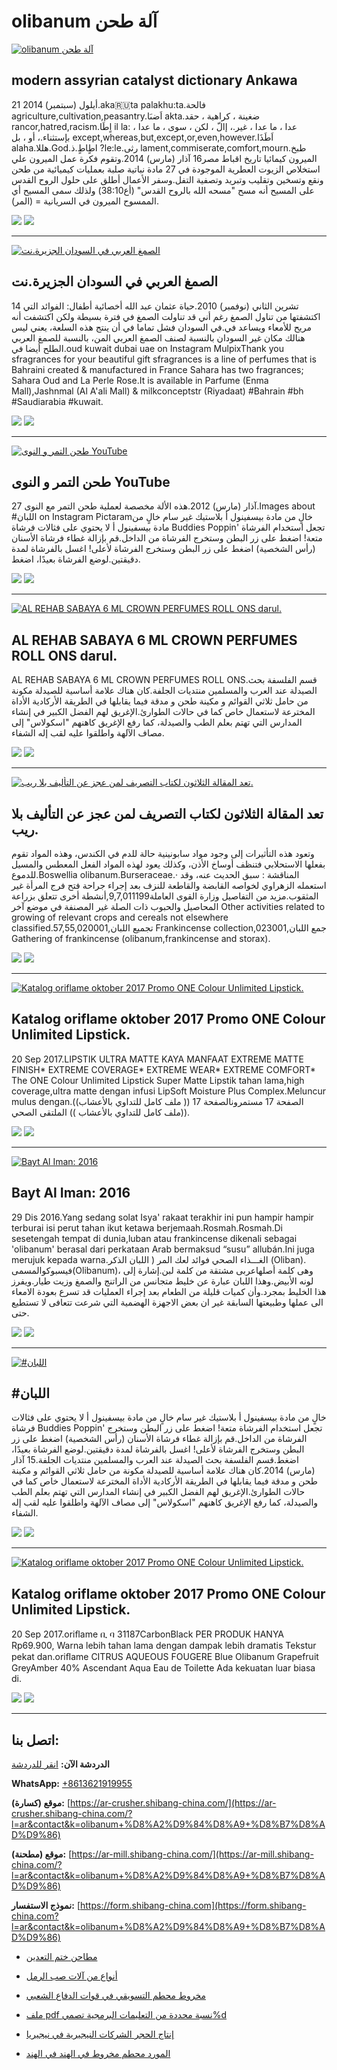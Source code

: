 # olibanum آلة طحن

<a href="https://swt.shibang-china.com/?l=ar&img&k=olibanum+%D8%A2%D9%84%D8%A9+%D8%B7%D8%AD%D9%86" target="_blank">![olibanum آلة طحن](http://static.shibang-china.com/all-800x300/1224.jpg)</a>

## modern assyrian catalyst dictionary Ankawa
21 أيلول (سبتمبر) 2014.aka:ru:ta palakhu:ta.فالحة agriculture,cultivation,peasantry.اَضىَا akta.ضغينة ، كراهية ، حقد rancor,hatred,racism.اٍطَا il la: عدا ، ما عدا ، غير.، إالّ ، لكن ، سوى ، ما عدا ، بإستثناء.، أو ، بل except,whereas,but,except,or,even,however.اَطَذَا alaha.هللا.God.اطٍاطٍ.ذ ?le:le.رثى lament,commiserate,comfort,mourn.طبخ الميرون كيمائيا تاريخ اقباط مصر16 آذار (مارس) 2014.وتقوم فكرة عمل الميرون علي استخلاص الزيوت العطرية الموجودة في 27 مادة نباتية صلبة بعمليات كيميائية من طحن ونقع وتسخين وتقليب وتبريد وتصفية التفل.وسفر الأعمال أطلق على حلول الروح القدس على المسيح أنه مسح &quot;مسحه الله بالروح القدس&quot; (أع38:10) ولذلك سمى المسيح أي الممسوح الميرون في السريانية = (المر).


<a href="https://whatsapp.shibangsoft.com/WhatsApp.php" target="_blank" title="WhatsApp">![](http://static.shibang-china.com/icon/whatsapp.png)</a> <a href="https://swt.shibang-china.com/?l=ar&icon&k=olibanum+%D8%A2%D9%84%D8%A9+%D8%B7%D8%AD%D9%86" target="_blank">![](http://static.shibang-china.com/icon/chat-ar.png)</a>

---

<a href="https://swt.shibang-china.com/?l=ar&img&k=olibanum+%D8%A2%D9%84%D8%A9+%D8%B7%D8%AD%D9%86" target="_blank">![الصمغ العربي في السودان الجزيرة.نت](http://static.shibang-china.com/all-800x300/643.jpg)</a>

## الصمغ العربي في السودان الجزيرة.نت
14 تشرين الثاني (نوفمبر) 2010.حياة عثمان عبد الله أخصائية أطفال: الفوائد التي اكتشفتها من تناول الصمغ رغم أني قد تناولت الصمغ في فترة بسيطة ولكن اكتشفت أنه مريح للأمعاء ويساعد في.في السودان فشل تماما في أن ينتج هذه السلعة، يعني ليس هنالك مكان غير السودان بالنسبة لصنف الصمغ العربي المن، بالنسبة للصمغ العربي الطلح أيضا في.oud kuwait dubai uae on Instagram MulpixThank you sfragrances for your beautiful gift sfragrances is a line of perfumes that is Bahraini created &amp; manufactured in France Sahara has two fragrances; Sahara Oud and La Perle Rose.It is available in Parfume (Enma Mall),Jashnmal (Al A&#39;ali Mall) &amp; milkconceptstr (Riyadaat) #Bahrain #bh #Saudiarabia #kuwait.


<a href="https://whatsapp.shibangsoft.com/WhatsApp.php" target="_blank" title="WhatsApp">![](http://static.shibang-china.com/icon/whatsapp.png)</a> <a href="https://swt.shibang-china.com/?l=ar&icon&k=olibanum+%D8%A2%D9%84%D8%A9+%D8%B7%D8%AD%D9%86" target="_blank">![](http://static.shibang-china.com/icon/chat-ar.png)</a>

---

<a href="https://swt.shibang-china.com/?l=ar&img&k=olibanum+%D8%A2%D9%84%D8%A9+%D8%B7%D8%AD%D9%86" target="_blank">![طحن التمر و النوى YouTube](http://static.shibang-china.com/all-800x300/544.jpg)</a>

## طحن التمر و النوى YouTube
27 آذار (مارس) 2012.هذه الألة مخصصة لعملية طحن التمر مع النوى.Images about #اللبان on Instagram Pictaramخالٍ من مادة بيسفينول أ بلاستيك غير سام خالٍ من مادة بيسفينول أ لا يحتوي على فثالات فرشاة Buddies Poppin&#39; تجعل استخدام الفرشاة متعة! اضغط على زر البطن وستخرج الفرشاة من الداخل.قم بإزالة غطاء فرشاة الأسنان (رأس الشخصية) اضغط على زر البطن وستخرج الفرشاة لأعلى! اغسل بالفرشاة لمدة دقيقتين.لوضع الفرشاة بعيدًا، اضغط.


<a href="https://whatsapp.shibangsoft.com/WhatsApp.php" target="_blank" title="WhatsApp">![](http://static.shibang-china.com/icon/whatsapp.png)</a> <a href="https://swt.shibang-china.com/?l=ar&icon&k=olibanum+%D8%A2%D9%84%D8%A9+%D8%B7%D8%AD%D9%86" target="_blank">![](http://static.shibang-china.com/icon/chat-ar.png)</a>

---

<a href="https://swt.shibang-china.com/?l=ar&img&k=olibanum+%D8%A2%D9%84%D8%A9+%D8%B7%D8%AD%D9%86" target="_blank">![AL REHAB SABAYA 6 ML CROWN PERFUMES ROLL ONS darul.](http://static.shibang-china.com/all-800x300/1268.jpg)</a>

## AL REHAB SABAYA 6 ML CROWN PERFUMES ROLL ONS darul.
AL REHAB SABAYA 6 ML CROWN PERFUMES ROLL ONS.قسم الفلسفة بحث الصيدلة عند العرب والمسلمين منتديات الجلفة.كان هناك علامة أساسية للصيدلة مكونة من حامل ثلاثي القوائم و مكينة طحن و مدقة فيما يقابلها في الطريقة الأركادية الأداة المخترعة لاستعمال خاص كما في حالات الطوارئ.الإغريق لهم الفضل الكبير في إنشاء المدارس التي تهتم بعلم الطب والصيدلة، كما رفع الإغريق كاهنهم &quot;اسكولاس&quot; إلى مصاف الآلهة واطلقوا عليه لقب إله الشفاء.


<a href="https://whatsapp.shibangsoft.com/WhatsApp.php" target="_blank" title="WhatsApp">![](http://static.shibang-china.com/icon/whatsapp.png)</a> <a href="https://swt.shibang-china.com/?l=ar&icon&k=olibanum+%D8%A2%D9%84%D8%A9+%D8%B7%D8%AD%D9%86" target="_blank">![](http://static.shibang-china.com/icon/chat-ar.png)</a>

---

<a href="https://swt.shibang-china.com/?l=ar&img&k=olibanum+%D8%A2%D9%84%D8%A9+%D8%B7%D8%AD%D9%86" target="_blank">![تعد المقالة الثلاثون لكتاب التصريف لمن عجز عن التأليف بلا ريب.](http://static.shibang-china.com/all-800x300/64.jpg)</a>

## تعد المقالة الثلاثون لكتاب التصريف لمن عجز عن التأليف بلا ريب.
وتعود هذه التأثيرات إلى وجود مواد سابونينية حالة للدم في الكندس، وهذه المواد تقوم بفعلها الاستحلابي فتنظف أوساخ الأذن، وكذلك يعود لهذه المواد الفعل المعطس والمسيل للدموع.Boswellia olibanum.Burseraceae.· المناقشة : سبق الحديث عنه، وقد استعمله الزهراوي لخواصه القابضة والقاطعة للنزف بعد إجراء جراحة فتح فرج المرأة غير المثقوب.مزيد من التفاصيل وزارة القوى العاملة9,7,011199,أنشطة أخرى تتعلق بزراعة المحاصيل والحبوب ذات الصلة غير المصنفة في موضع آخر Other activities related to growing of relevant crops and cereals not elsewhere classified.57,55,020001,تجميع اللبان Frankincense collection,023001,جمع اللبان Gathering of frankincense (olibanum,frankincense and storax).


<a href="https://whatsapp.shibangsoft.com/WhatsApp.php" target="_blank" title="WhatsApp">![](http://static.shibang-china.com/icon/whatsapp.png)</a> <a href="https://swt.shibang-china.com/?l=ar&icon&k=olibanum+%D8%A2%D9%84%D8%A9+%D8%B7%D8%AD%D9%86" target="_blank">![](http://static.shibang-china.com/icon/chat-ar.png)</a>

---

<a href="https://swt.shibang-china.com/?l=ar&img&k=olibanum+%D8%A2%D9%84%D8%A9+%D8%B7%D8%AD%D9%86" target="_blank">![Katalog oriflame oktober 2017 Promo ONE Colour Unlimited Lipstick.](http://static.shibang-china.com/all-800x300/289.jpg)</a>

## Katalog oriflame oktober 2017 Promo ONE Colour Unlimited Lipstick.
20 Sep 2017.LIPSTIK ULTRA MATTE KAYA MANFAAT EXTREME MATTE FINISH* EXTREME COVERAGE* EXTREME WEAR* EXTREME COMFORT* The ONE Colour Unlimited Lipstick Super Matte Lipstik tahan lama,high coverage,ultra matte dengan infusi LipSoft Moisture Plus Complex.Meluncur mulus dengan.((ملف كامل للتداوي بالأعشاب )) الصفحة 17 مستمرونالصفحة 17 ((ملف كامل للتداوي بالأعشاب )) الملتقى الصحي.


<a href="https://whatsapp.shibangsoft.com/WhatsApp.php" target="_blank" title="WhatsApp">![](http://static.shibang-china.com/icon/whatsapp.png)</a> <a href="https://swt.shibang-china.com/?l=ar&icon&k=olibanum+%D8%A2%D9%84%D8%A9+%D8%B7%D8%AD%D9%86" target="_blank">![](http://static.shibang-china.com/icon/chat-ar.png)</a>

---

<a href="https://swt.shibang-china.com/?l=ar&img&k=olibanum+%D8%A2%D9%84%D8%A9+%D8%B7%D8%AD%D9%86" target="_blank">![Bayt Al Iman: 2016](http://static.shibang-china.com/all-800x300/1204.jpg)</a>

## Bayt Al Iman: 2016
29 Dis 2016.Yang sedang solat Isya&#39; rakaat terakhir ini pun hampir hampir terburai isi perut tahan ikut ketawa berjemaah.Rosmah.Rosmah.Di sesetengah tempat di dunia,luban atau frankincense dikenali sebagai &#39;olibanum&#39; berasal dari perkataan Arab bermaksud “susu” allubán.Ini juga merujuk kepada warna.الغـــذاء الصحي فوائد لعك المر ( اللبان الذكر (Oliban). فيسبوكوالمسمى(Olibanum)، وهى كلمة أصلهاعربى مشتقة من كلمة لبن.إشارة إلى لونه الأبيض.وهذا اللبان عبارة عن خليط متجانس من الراتنج والصمغ وزيت طيار.ويفرز هذا الخليط بمجرد.وأن كميات قليلة من الطعام بعد إجراء العمليات قد تسرع بعودة الامعاء الى عملها وطبيعتها السابقة غير ان بعض الاجهزة الهضمية التي شرعت تتعافى لا تستطيع حتى.


<a href="https://whatsapp.shibangsoft.com/WhatsApp.php" target="_blank" title="WhatsApp">![](http://static.shibang-china.com/icon/whatsapp.png)</a> <a href="https://swt.shibang-china.com/?l=ar&icon&k=olibanum+%D8%A2%D9%84%D8%A9+%D8%B7%D8%AD%D9%86" target="_blank">![](http://static.shibang-china.com/icon/chat-ar.png)</a>

---

<a href="https://swt.shibang-china.com/?l=ar&img&k=olibanum+%D8%A2%D9%84%D8%A9+%D8%B7%D8%AD%D9%86" target="_blank">![#اللبان](http://static.shibang-china.com/all-800x300/1382.jpg)</a>

## #اللبان
خالٍ من مادة بيسفينول أ بلاستيك غير سام خالٍ من مادة بيسفينول أ لا يحتوي على فثالات فرشاة Buddies Poppin&#39; تجعل استخدام الفرشاة متعة! اضغط على زر البطن وستخرج الفرشاة من الداخل.قم بإزالة غطاء فرشاة الأسنان (رأس الشخصية) اضغط على زر البطن وستخرج الفرشاة لأعلى! اغسل بالفرشاة لمدة دقيقتين.لوضع الفرشاة بعيدًا، اضغط.قسم الفلسفة بحث الصيدلة عند العرب والمسلمين منتديات الجلفة.15 آذار (مارس) 2014.كان هناك علامة أساسية للصيدلة مكونة من حامل ثلاثي القوائم و مكينة طحن و مدقة فيما يقابلها في الطريقة الأركادية الأداة المخترعة لاستعمال خاص كما في حالات الطوارئ.الإغريق لهم الفضل الكبير في إنشاء المدارس التي تهتم بعلم الطب والصيدلة، كما رفع الإغريق كاهنهم &quot;اسكولاس&quot; إلى مصاف الآلهة واطلقوا عليه لقب إله الشفاء.


<a href="https://whatsapp.shibangsoft.com/WhatsApp.php" target="_blank" title="WhatsApp">![](http://static.shibang-china.com/icon/whatsapp.png)</a> <a href="https://swt.shibang-china.com/?l=ar&icon&k=olibanum+%D8%A2%D9%84%D8%A9+%D8%B7%D8%AD%D9%86" target="_blank">![](http://static.shibang-china.com/icon/chat-ar.png)</a>

---

<a href="https://swt.shibang-china.com/?l=ar&img&k=olibanum+%D8%A2%D9%84%D8%A9+%D8%B7%D8%AD%D9%86" target="_blank">![Katalog oriflame oktober 2017 Promo ONE Colour Unlimited Lipstick.](http://static.shibang-china.com/all-800x300/743.jpg)</a>

## Katalog oriflame oktober 2017 Promo ONE Colour Unlimited Lipstick.
20 Sep 2017.oriﬂame ቢ ባ 31187CarbonBlack PER PRODUK HANYA Rp69.900, Warna lebih tahan lama dengan dampak lebih dramatis Tekstur pekat dan.oriﬂame CITRUS AQUEOUS FOUGERE Blue Olibanum Grapefruit GreyAmber 40% Ascendant Aqua Eau de Toilette Ada kekuatan luar biasa di.

<a href="https://whatsapp.shibangsoft.com/WhatsApp.php" target="_blank" title="WhatsApp">![](http://static.shibang-china.com/icon/whatsapp.png)</a> <a href="https://swt.shibang-china.com/?l=ar&icon&k=olibanum+%D8%A2%D9%84%D8%A9+%D8%B7%D8%AD%D9%86" target="_blank">![](http://static.shibang-china.com/icon/chat-ar.png)</a>

---
## اتصل بنا:

**الدردشة الآن:** [انقر للدردشة](https://swt.shibang-china.com?l=ar&contact&k=olibanum+%D8%A2%D9%84%D8%A9+%D8%B7%D8%AD%D9%86)

**WhatsApp:**  [+8613621919955](https://whatsapp.shibangsoft.com/WhatsApp.php)

**موقع (كسارة):** [https://ar-crusher.shibang-china.com/](https://ar-crusher.shibang-china.com/?l=ar&contact&k=olibanum+%D8%A2%D9%84%D8%A9+%D8%B7%D8%AD%D9%86)

**موقع (مطحنة):** [https://ar-mill.shibang-china.com/](https://ar-mill.shibang-china.com/?l=ar&contact&k=olibanum+%D8%A2%D9%84%D8%A9+%D8%B7%D8%AD%D9%86)

**نموذج الاستفسار:** [https://form.shibang-china.com](https://form.shibang-china.com?l=ar&contact&k=olibanum+%D8%A2%D9%84%D8%A9+%D8%B7%D8%AD%D9%86)

* [مطاحن ختم التعدين](../28/%D9%85%D8%B7%D8%A7%D8%AD%D9%86%20%D8%AE%D8%AA%D9%85%20%D8%A7%D9%84%D8%AA%D8%B9%D8%AF%D9%8A%D9%86.md)

* [أنواع من آلات صب الرمل](../27/%D8%A3%D9%86%D9%88%D8%A7%D8%B9%20%D9%85%D9%86%20%D8%A2%D9%84%D8%A7%D8%AA%20%D8%B5%D8%A8%20%D8%A7%D9%84%D8%B1%D9%85%D9%84.md)

* [مخروط محطم التسويقي في قوات الدفاع الشعبي](../26/%D9%85%D8%AE%D8%B1%D9%88%D8%B7%20%D9%85%D8%AD%D8%B7%D9%85%20%D8%A7%D9%84%D8%AA%D8%B3%D9%88%D9%8A%D9%82%D9%8A%20%D9%81%D9%8A%20%D9%82%D9%88%D8%A7%D8%AA%20%D8%A7%D9%84%D8%AF%D9%81%D8%A7%D8%B9%20%D8%A7%D9%84%D8%B4%D8%B9%D8%A8%D9%8A.md)

* [ملف pdf نسبة محددة من التعليمات البرمجية تصمي%d](../26/%D9%85%D9%84%D9%81%20pdf%20%D9%86%D8%B3%D8%A8%D8%A9%20%D9%85%D8%AD%D8%AF%D8%AF%D8%A9%20%D9%85%D9%86%20%D8%A7%D9%84%D8%AA%D8%B9%D9%84%D9%8A%D9%85%D8%A7%D8%AA%20%D8%A7%D9%84%D8%A8%D8%B1%D9%85%D8%AC%D9%8A%D8%A9%20%D8%AA%D8%B5%D9%85%D9%8A%25d.md)

* [إنتاج الحجر الشركات النيجيرية في نيجيريا](../28/%D8%A5%D9%86%D8%AA%D8%A7%D8%AC%20%D8%A7%D9%84%D8%AD%D8%AC%D8%B1%20%D8%A7%D9%84%D8%B4%D8%B1%D9%83%D8%A7%D8%AA%20%D8%A7%D9%84%D9%86%D9%8A%D8%AC%D9%8A%D8%B1%D9%8A%D8%A9%20%D9%81%D9%8A%20%D9%86%D9%8A%D8%AC%D9%8A%D8%B1%D9%8A%D8%A7.md)

* [المورد محطم مخروط في الهند في الهند](../29/%D8%A7%D9%84%D9%85%D9%88%D8%B1%D8%AF%20%D9%85%D8%AD%D8%B7%D9%85%20%D9%85%D8%AE%D8%B1%D9%88%D8%B7%20%D9%81%D9%8A%20%D8%A7%D9%84%D9%87%D9%86%D8%AF%20%D9%81%D9%8A%20%D8%A7%D9%84%D9%87%D9%86%D8%AF.md)